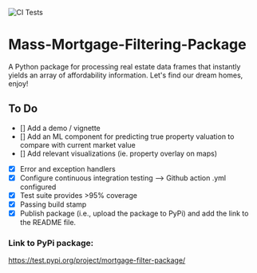 ![CI Tests](https://github.com/lukavuko/mortgage-filter-package/workflows/CI%20Tests/badge.svg)
# Mass-Mortgage-Filtering-Package
A Python package for processing real estate data frames that instantly yields an array of affordability information. Let's find our dream homes, enjoy!

## To Do
- [] Add a demo / vignette
- [] Add an ML component for predicting true property valuation to compare with current market value
- [] Add relevant visualizations (ie. property overlay on maps)
- [x] Error and exception handlers
- [x] Configure continuous integration testing --> Github action .yml configured
- [x] Test suite provides >95% coverage
- [x] Passing build stamp
- [x] Publish package (i.e., upload the package to PyPi) and add the link to the README file.

### Link to PyPi package:
https://test.pypi.org/project/mortgage-filter-package/
